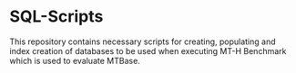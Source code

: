 # SQL-Scripts
This repository contains necessary scripts for creating, populating and index creation of databases to be used when executing MT-H Benchmark which is used to evaluate MTBase.

